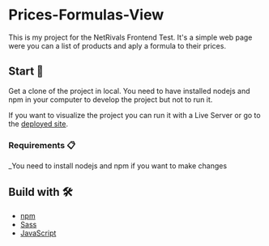 # Prices-Formulas-View
This is my project for the NetRivals Frontend Test. It's a simple web page were you can a list of products and aply a formula to their prices.

## Start 🚀

Get a clone of the project in local. You need to have installed nodejs and npm
in your computer to develop the project but not to run it.

If you want to visualize the project you can run it with a Live Server or go to the [deployed site](https://janpc.github.io/Prices-Formulas-View/).

### Requirements 📋

_You need to install nodejs and npm if you want to make changes


## Build with 🛠️

- [npm](https://www.npmjs.com/)
- [Sass](https://sass-lang.com/)
- [JavaScript](https://developer.mozilla.org/es/docs/Web/JavaScript)
